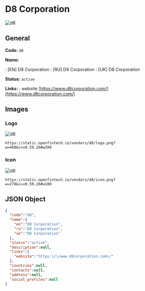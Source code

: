 
# D8 Corporation 
![d8](https://static.openfintech.io/vendors/d8/logo.png?w=400&c=v0.59.26#w200)  

## General 
 
**Code:** `d8` 
 
**Name:** 
 
:	[EN] D8 Corporation 
:	[RU] D8 Corporation 
:	[UK] D8 Corporation 
 
**Status:** `active` 
 
**Links:** 
: website [https://www.d8corporation.com/](https://www.d8corporation.com/) 
 

## Images 

### Logo 
 
![d8](https://static.openfintech.io/vendors/d8/logo.png?w=400&c=v0.59.26#w200)  

```
https://static.openfintech.io/vendors/d8/logo.png?w=400&c=v0.59.26#w200
```  

### Icon 
 
![d8](https://static.openfintech.io/vendors/d8/icon.png?w=278&c=v0.59.26#w100)  

```
https://static.openfintech.io/vendors/d8/icon.png?w=278&c=v0.59.26#w100
```  

## JSON Object 

```json
{
  "code":"d8",
  "name":{
    "en":"D8 Corporation",
    "ru":"D8 Corporation",
    "uk":"D8 Corporation"
  },
  "status":"active",
  "description":null,
  "links":{
    "website":"https:\/\/www.d8corporation.com\/"
  },
  "countries":null,
  "contacts":null,
  "address":null,
  "social_profiles":null
}
```  
